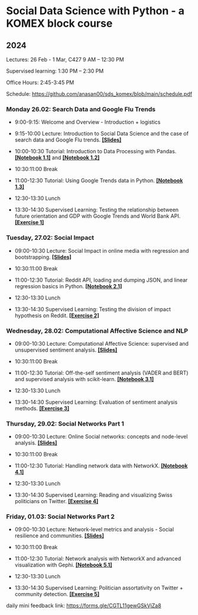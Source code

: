 # Social Data Science with Python - a KOMEX block course

## 2024

Lectures: 26 Feb - 1 Mar, C427 9 AM – 12:30 PM

Supervised learning: 1:30 PM – 2:30 PM

Office Hours: 2:45-3:45 PM

Schedule: https://github.com/anasan00/sds_komex/blob/main/schedule.pdf

### Monday 26.02: Search Data and Google Flu Trends

- 9:00-9:15: Welcome and Overview - Introduction + logistics

- 9:15-10:00 Lecture: Introduction to Social Data Science and the case of search
data and Google Flu trends. **[[Slides]](https://dgarcia-eu.github.io/SDS-KOMEX/01_Intro_GoogleFluTrends/Slides.html)**

- 10:00-10:30 Tutorial: Introduction to Data Processing with Pandas. **[[Notebook 1.1]](https://github.com/anasan00/sds_komex/blob/main/tutorials/day1/11_pandas_data_exploration.ipynb)** and **[[Notebook 1.2]](https://github.com/anasan00/sds_komex/blob/main/tutorials/day1/12_pandas_data_processing.ipynb)**

- 10:30:11:00 Break

- 11:00-12:30 Tutorial: Using Google Trends data in Python. **[[Notebook 1.3]](https://github.com/anasan00/sds_komex/blob/main/tutorials/day1/13_google_trends.ipynb)**

- 12:30-13:30 Lunch

- 13:30-14:30 Supervised Learning: Testing the relationship between future
orientation and GDP with Google Trends and World Bank API. **[[Exercise 1]](https://github.com/anasan00/sds_komex/tree/main/Exercises/Exercise%201)**

### Tuesday, 27.02: Social Impact

- 09:00-10:30 Lecture: Social Impact in online media with regression and
bootstrapping. **[[Slides]](https://dgarcia-eu.github.io/SDS-KOMEX/02_SocialImpact/Slides.html)**

- 10:30:11:00 Break

- 11:00-12:30 Tutorial: Reddit API, loading and dumping JSON, and linear regression basics in Python. **[[Notebook 2.1]]()**

- 12:30-13:30 Lunch

- 13:30-14:30 Supervised Learning: Testing the division of impact hypothesis on
Reddit. **[[Exercise 2]]()**

### Wednesday, 28.02: Computational Affective Science and NLP

- 09:00-10:30 Lecture: Computational Affective Science: supervised and
unsupervised sentiment analysis. **[[Slides]](https://dgarcia-eu.github.io/SDS-KOMEX/03_TextAnalysis/Slides.html)**

- 10:30:11:00 Break

- 11:00-12:30 Tutorial: Off-the-self sentiment analysis (VADER and BERT) and
supervised analysis with scikit-learn.  **[[Notebook 3.1]]()**

- 12:30-13:30 Lunch

- 13:30-14:30 Supervised Learning: Evaluation of sentiment analysis methods. **[[Exercise 3]]()**


###  Thursday, 29.02: Social Networks Part 1

- 09:00-10:30 Lecture: Online Social networks: concepts and node-level analysis.  **[[Slides]](https://dgarcia-eu.github.io/SDS-KOMEX/04_Intro_Networks/Slides.html)**

- 10:30:11:00 Break

-  11:00-12:30 Tutorial: Handling network data with NetworkX. **[[Notebook 4.1]]()**

- 12:30-13:30 Lunch
 
- 13:30-14:30 Supervised Learning: Reading and visualizing Swiss politicians on Twitter.  **[[Exercise 4]]()**

###  Friday, 01.03: Social Networks Part 2

- 09:00-10:30 Lecture: Network-level metrics and analysis - Social resilience and
communities.  **[[Slides]](https://dgarcia-eu.github.io/SDS-KOMEX/05_NetworkAnalysis/Slides.html)**

- 10:30:11:00 Break

- 11:00-12:30 Tutorial: Network analysis with NetworkX and advanced visualization
with Gephi. **[[Notebook 5.1]]()**

- 12:30-13:30 Lunch

- 13:30-14:30 Supervised Learning: Politician assortativity on Twitter + community
detection.  **[[Exercise 5]]()**


daily mini feedback link: https://forms.gle/CGTL11gewGSkVjZa8
